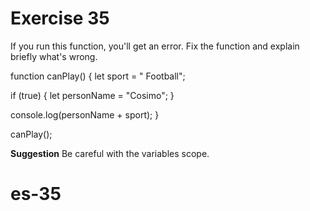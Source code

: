 # Exercise 35

If you run this function, you'll get an error. Fix the function and explain briefly what's wrong.

function canPlay() {
let sport = " Football";

if (true) {
let personName = "Cosimo";
}

console.log(personName + sport);
}

canPlay();

**Suggestion**
Be careful with the variables scope.
# es-35

